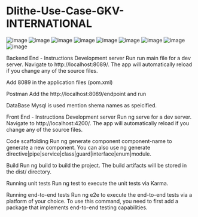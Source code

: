 # Dlithe-Use-Case-GKV-INTERNATIONAL
![image](https://user-images.githubusercontent.com/87770466/168439558-dfb0badf-2d73-4d2a-bc86-c37a344d27c6.png)
![image](https://user-images.githubusercontent.com/87770466/168439578-74dc047e-b900-4b63-a390-1e58e3c25919.png)
![image](https://user-images.githubusercontent.com/87770466/168439584-00335e35-38fe-4e88-ac4e-f4c4db0f630f.png)
![image](https://user-images.githubusercontent.com/87770466/168439595-1f3d4d28-97d1-4572-af62-3b30408fe21a.png)
![image](https://user-images.githubusercontent.com/87770466/168439655-c5c48612-6cb7-4b59-b069-4ef26450adba.png)
![image](https://user-images.githubusercontent.com/87770466/168439676-48cd106d-7330-4e14-a0c0-b0ff8b041c78.png)
![image](https://user-images.githubusercontent.com/87770466/168439683-70f712d1-d44c-49d9-8483-66d197b0bbbf.png)
![image](https://user-images.githubusercontent.com/87770466/168439688-6e52f191-bc65-4310-a55e-269a6132dfbf.png)
![image](https://user-images.githubusercontent.com/87770466/168439691-92799d0d-5e71-4f3c-a9ec-1a398a5c768b.png)


Backend End - Instructions Development server Run run main file for a dev server. Navigate to http://localhost:8089/. The app will automatically reload if you change any of the source files.

Add 8089 in the application files (pom.xml)

Postman Add the http://localhost:8089/endpoint and run

DataBase Mysql is used mention shema names as speicified.

Front End - Instructions Development server Run ng serve for a dev server. Navigate to http://localhost:4200/. The app will automatically reload if you change any of the source files.

Code scaffolding Run ng generate component component-name to generate a new component. You can also use ng generate directive|pipe|service|class|guard|interface|enum|module.

Build Run ng build to build the project. The build artifacts will be stored in the dist/ directory.

Running unit tests Run ng test to execute the unit tests via Karma.

Running end-to-end tests Run ng e2e to execute the end-to-end tests via a platform of your choice. To use this command, you need to first add a package that implements end-to-end testing capabilities.
